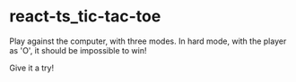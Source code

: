 # react-ts_tic-tac-toe

Play against the computer, with three modes. In hard mode, with the player as 'O', it should be impossible to win!

Give it a try!
